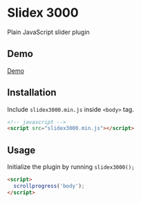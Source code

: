 # Slidex 3000
Plain JavaScript slider plugin

## Demo
[Demo](https://weekaah.github.io/slidex3000)

## Installation
Include `slidex3000.min.js` inside `<body>` tag.
```html
<!-- javascript -->
<script src="slidex3000.min.js"></script>
```

## Usage
Initialize the plugin by running `slidex3000();`

```html
<script>
  scrollprogress('body');
</script>
```
